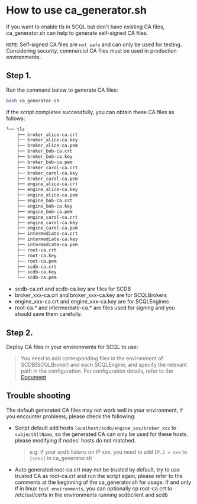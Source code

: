 # How to use ca_generator.sh

If you want to enable tls in SCQL but don't have existing CA files, ca_generator.sh can help to generate self-signed CA files.

``NOTE``: Self-signed CA files are ``not safe`` and can only be used for testing. Considering security, commercial CA files must be used in production environments.

## Step 1.

Run the command below to generate CA files:
```sh
bash ca_generator.sh
```

If the script completes successfully, you can obtain these CA files as follows:
```sh
└── tls
    ├── broker_alice-ca.crt
    ├── broker_alice-ca.key
    ├── broker_alice-ca.pem
    ├── broker_bob-ca.crt
    ├── broker_bob-ca.key
    ├── broker_bob-ca.pem
    ├── broker_carol-ca.crt
    ├── broker_carol-ca.key
    ├── broker_carol-ca.pem
    ├── engine_alice-ca.crt
    ├── engine_alice-ca.key
    ├── engine_alice-ca.pem
    ├── engine_bob-ca.crt
    ├── engine_bob-ca.key
    ├── engine_bob-ca.pem
    ├── engine_carol-ca.crt
    ├── engine_carol-ca.key
    ├── engine_carol-ca.pem
    ├── intermediate-ca.crt
    ├── intermediate-ca.key
    ├── intermediate-ca.pem
    ├── root-ca.crt
    ├── root-ca.key
    ├── root-ca.pem
    ├── scdb-ca.crt
    ├── scdb-ca.key
    └── scdb-ca.pem
```
* scdb-ca.crt and scdb-ca.key are files for SCDB
* broker_xxx-ca.crt and broker_xxx-ca.key are for SCQLBrokers
* engine_xxx-ca.crt and engine_xxx-ca.key are for SCQLEngines
* root-ca.* and intermediate-ca.* are files used for signing and you should save them carefully.

## Step 2.

Deploy CA files in your environments for SCQL to use:
> You need to add corresponding files in the environment of SCDB(SCQLBroker) and each SCQLEngine, and specify the relevant path in the configuration. For configuration details, refer to the [Document](https://www.secretflow.org.cn/docs/scql/en/development/scql_config_manual.html)

## Trouble shooting

The default generated CA files may not work well in your environment, if you encounter problems, please check the following:

- Script default add hosts ``localhost/scdb/engine_xxx/broker_xxx`` to ``subjectAltName``, so the generated CA can only be used for these hosts. please modifying if nodes' hosts do not matched.
  > e.g: If your scdb listens on IP xxx, you need to add ``IP.2 = xxx`` to ``[sans]`` in ca_generator.sh

- Auto generated root-ca.crt may not be trusted by default, try to use trusted CA as root-ca.crt and run the script again, please refer to the comments at the beginning of the ca_generator.sh for usage. If and only if in linux ``test environments``, you can optionally cp root-ca.crt to /etc/ssl/certs in the environments running scdbclient and scdb